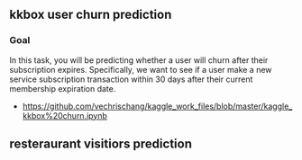## kkbox user churn prediction

### Goal

In this task, you will be predicting whether a user will churn after their subscription expires. Specifically, we want to see if a user make a new service subscription transaction within 30 days after their current membership expiration date.

- https://github.com/vechrischang/kaggle_work_files/blob/master/kaggle_kkbox%20churn.ipynb

 

## resteraurant visitiors prediction

